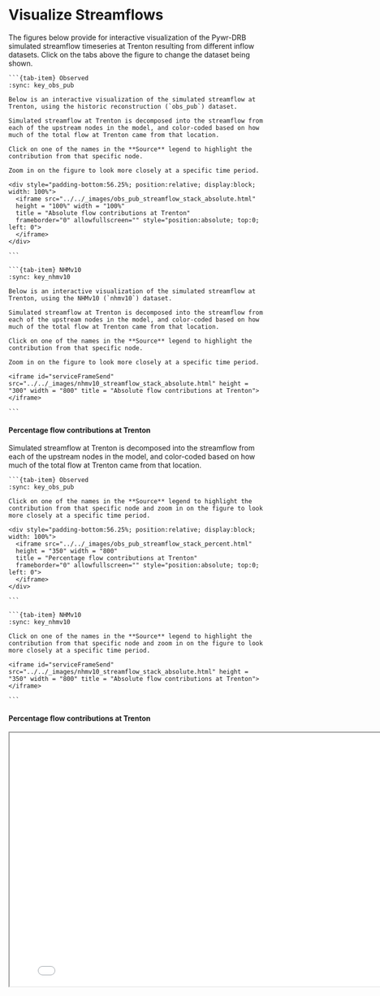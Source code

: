# Visualize Streamflows

The figures below provide for interactive visualization of the Pywr-DRB simulated streamflow timeseries at Trenton resulting from different inflow datasets. Click on the tabs above the figure to change the dataset being shown.

````{tab-set}
```{tab-item} Observed
:sync: key_obs_pub

Below is an interactive visualization of the simulated streamflow at Trenton, using the historic reconstruction (`obs_pub`) dataset.

Simulated streamflow at Trenton is decomposed into the streamflow from each of the upstream nodes in the model, and color-coded based on how much of the total flow at Trenton came from that location.

Click on one of the names in the **Source** legend to highlight the contribution from that specific node.

Zoom in on the figure to look more closely at a specific time period.

<div style="padding-bottom:56.25%; position:relative; display:block; width: 100%">
  <iframe src="../../_images/obs_pub_streamflow_stack_absolute.html"
  height = "100%" width = "100%"
  title = "Absolute flow contributions at Trenton"
  frameborder="0" allowfullscreen="" style="position:absolute; top:0; left: 0">
  </iframe>
</div>

```

```{tab-item} NHMv10
:sync: key_nhmv10

Below is an interactive visualization of the simulated streamflow at Trenton, using the NHMv10 (`nhmv10`) dataset.

Simulated streamflow at Trenton is decomposed into the streamflow from each of the upstream nodes in the model, and color-coded based on how much of the total flow at Trenton came from that location.

Click on one of the names in the **Source** legend to highlight the contribution from that specific node.

Zoom in on the figure to look more closely at a specific time period.

<iframe id="serviceFrameSend" src="../../_images/nhmv10_streamflow_stack_absolute.html" height = "300" width = "800" title = "Absolute flow contributions at Trenton"></iframe>

```
````

#### Percentage flow contributions at Trenton

Simulated streamflow at Trenton is decomposed into the streamflow from each of the upstream nodes in the model, and color-coded based on how much of the total flow at Trenton came from that location.

````{tab-set}
```{tab-item} Observed
:sync: key_obs_pub

Click on one of the names in the **Source** legend to highlight the contribution from that specific node and zoom in on the figure to look more closely at a specific time period.

<div style="padding-bottom:56.25%; position:relative; display:block; width: 100%">
  <iframe src="../../_images/obs_pub_streamflow_stack_percent.html"
  height = "350" width = "800"
  title = "Percentage flow contributions at Trenton"
  frameborder="0" allowfullscreen="" style="position:absolute; top:0; left: 0">
  </iframe>
</div>

```

```{tab-item} NHMv10
:sync: key_nhmv10

Click on one of the names in the **Source** legend to highlight the contribution from that specific node and zoom in on the figure to look more closely at a specific time period.

<iframe id="serviceFrameSend" src="../../_images/nhmv10_streamflow_stack_absolute.html" height = "350" width = "800" title = "Absolute flow contributions at Trenton"></iframe>

```
````





#### Percentage flow contributions at Trenton
<iframe id="serviceFrameSend" src="../../_images/nhmv10_streamflow_stack_percent.html" height = "500" width = "800" title = "Percentage flow contributions at Trenton"></iframe>
